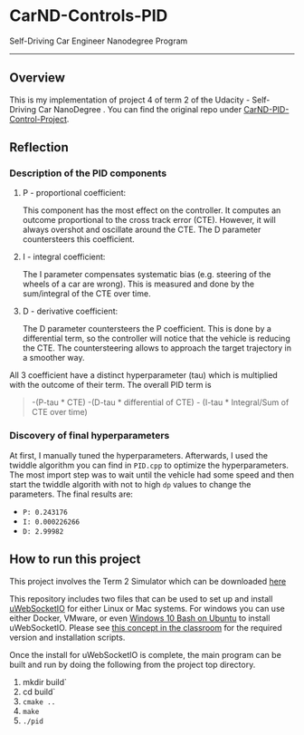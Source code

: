 # CarND-Controls-PID
Self-Driving Car Engineer Nanodegree Program

---

Overview
---
This is my implementation of project 4 of term 2 of the Udacity - Self-Driving Car NanoDegree . You can find the original repo under [CarND-PID-Control-Project](https://github.com/udacity/CarND-PID-Control-Project).

Reflection
---
### Description of the PID components
1. P - proportional coefficient:

   This component has the most effect on the controller. It computes an outcome proportional to the cross track error (CTE). However, it will always overshot and oscillate around the CTE. The D parameter countersteers this coefficient.

2. I - integral coefficient:

   The I parameter compensates systematic bias (e.g. steering of the wheels of a car are wrong). This is measured and done by the sum/integral of the CTE over time.

3. D - derivative coefficient:

   The D parameter countersteers the P coefficient. This is done by a differential term, so the controller will notice that the vehicle is reducing the CTE. The countersteering allows to approach the target trajectory in a smoother way.


All 3 coefficient have a distinct hyperparameter (tau) which is multiplied with the outcome of their term. The overall PID term is 
> -(P-tau * CTE) -(D-tau * differential of CTE) - (I-tau * Integral/Sum of CTE over time)

### Discovery of final hyperparameters 
At first, I manually tuned the hyperparameters. Afterwards, I used the twiddle algorithm you can find in `PID.cpp` to optimize the hyperparameters. The most import step was to wait until the vehicle had some speed and then start the twiddle algorith with not to high `dp` values to change the parameters. The final results are:
- `P: 0.243176`
- `I: 0.000226266`
- `D: 2.99982`

How to run this project
--- 

This project involves the Term 2 Simulator which can be downloaded [here](https://github.com/udacity/self-driving-car-sim/releases)

This repository includes two files that can be used to set up and install [uWebSocketIO](https://github.com/uWebSockets/uWebSockets) for either Linux or Mac systems. For windows you can use either Docker, VMware, or even [Windows 10 Bash on Ubuntu](https://www.howtogeek.com/249966/how-to-install-and-use-the-linux-bash-shell-on-windows-10/) to install uWebSocketIO. Please see [this concept in the classroom](https://classroom.udacity.com/nanodegrees/nd013/parts/40f38239-66b6-46ec-ae68-03afd8a601c8/modules/0949fca6-b379-42af-a919-ee50aa304e6a/lessons/f758c44c-5e40-4e01-93b5-1a82aa4e044f/concepts/16cf4a78-4fc7-49e1-8621-3450ca938b77) for the required version and installation scripts.

Once the install for uWebSocketIO is complete, the main program can be built and run by doing the following from the project top directory.

1. mkdir build`
2. cd build`
3. `cmake ..`
4. `make`
5. `./pid`
